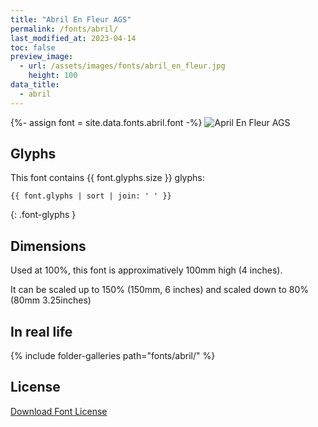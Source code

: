 ```yaml
---
title: "Abril En Fleur AGS"
permalink: /fonts/abril/
last_modified_at: 2023-04-14
toc: false
preview_image:
  - url: /assets/images/fonts/abril_en_fleur.jpg
    height: 100
data_title:
  - abril
---
```

{%- assign font = site.data.fonts.abril.font -%}
![April En Fleur AGS](/assets/images/fonts/abril_en_fleur.jpg)

## Glyphs

This font contains {{ font.glyphs.size }} glyphs:

```
{{ font.glyphs | sort | join: ' ' }}
```
{: .font-glyphs }

## Dimensions

Used at 100%, this font is approximatively 100mm high (4 inches). 

It can be scaled up to 150%  (150mm, 6 inches) and scaled down to 80% (80mm  3.25inches)


## In real life

{% include folder-galleries path="fonts/abril/" %}

## License

[Download Font License](https://github.com/inkstitch/inkstitch/tree/main/fonts/abril/LICENSE)
